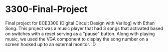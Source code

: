 # 3300-Final-Project
Final project for ECE3300 (Digital Circuit Design with Verilog) with Ethan Song. This project was a music player that had 3 songs that activated based on switches with a reset serving as a "pause" button. Along with playing music, we used the VGA component to display the song number on a screen hooked up to an external monitor. :D
